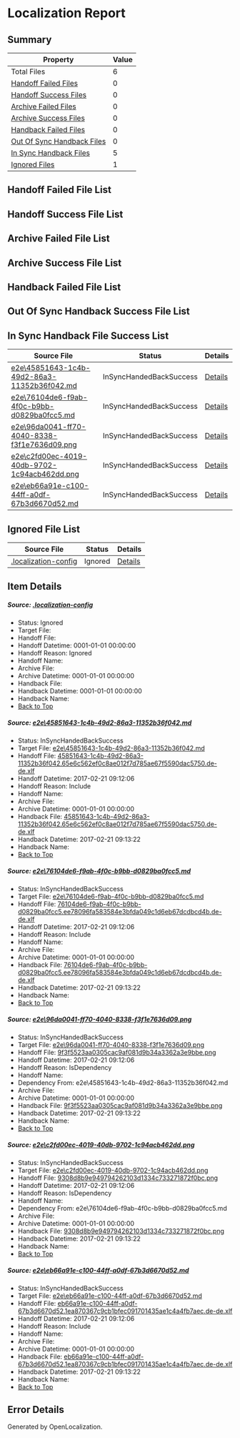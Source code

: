 # <a name='report-top'></a> Localization Report

## Summary
 Property | Value 
 -------- | ----- 
 Total Files | 6
[ Handoff Failed Files ](#handoff-failed-list)| 0
[ Handoff Success Files ](#handoff-success-list)| 0
[ Archive Failed Files ](#archive-failed-list)| 0
[ Archive Success Files ](#archive-success-list)| 0
[ Handback Failed Files ](#handback-failed-list)| 0
[ Out Of Sync Handback Files ](#outofsync-handback-success-list)| 0
[ In Sync Handback Files ](#insync-handback-success-list)| 5
[ Ignored Files ](#ignored-list)| 1

## <a name='handoff-failed-list'></a> Handoff Failed File List

## <a name='handoff-success-list'></a> Handoff Success File List

## <a name='archive-failed-list'></a> Archive Failed File List

## <a name='archive-success-list'></a> Archive Success File List

## <a name='handback-failed-list'></a> Handback Failed File List

## <a name='outofsync-handback-success-list'></a> Out Of Sync Handback Success File List

## <a name='insync-handback-success-list'></a> In Sync Handback File Success List
 Source File | Status | Details 
 ----------- | ------ | ------- 
 [e2e\45851643-1c4b-49d2-86a3-11352b36f042.md](https://github.com/OpenLocalizationTestOrg/ol-test4/blob/dcb31017f5c8766a2364a571ce91050b518fc4ea/e2e/45851643-1c4b-49d2-86a3-11352b36f042.md) | InSyncHandedBackSuccess | [Details](#e7d5ac17c78046a9bc894ffdb5b28433fa762b051)
 [e2e\76104de6-f9ab-4f0c-b9bb-d0829ba0fcc5.md](https://github.com/OpenLocalizationTestOrg/ol-test4/blob/dcb31017f5c8766a2364a571ce91050b518fc4ea/e2e/76104de6-f9ab-4f0c-b9bb-d0829ba0fcc5.md) | InSyncHandedBackSuccess | [Details](#f8b903d5e4b16dc9815d016fefce6fe97000fd4a2)
 [e2e\96da0041-ff70-4040-8338-f3f1e7636d09.png](https://github.com/OpenLocalizationTestOrg/ol-test4/blob/dcb31017f5c8766a2364a571ce91050b518fc4ea/e2e/96da0041-ff70-4040-8338-f3f1e7636d09.png) | InSyncHandedBackSuccess | [Details](#9f3f5523aa0305cac9af081d9b34a3362a3e9bbe3)
 [e2e\c2fd00ec-4019-40db-9702-1c94acb462dd.png](https://github.com/OpenLocalizationTestOrg/ol-test4/blob/dcb31017f5c8766a2364a571ce91050b518fc4ea/e2e/c2fd00ec-4019-40db-9702-1c94acb462dd.png) | InSyncHandedBackSuccess | [Details](#9308d8b9e949794262103d1334c733271872f0bc4)
 [e2e\eb66a91e-c100-44ff-a0df-67b3d6670d52.md](https://github.com/OpenLocalizationTestOrg/ol-test4/blob/dcb31017f5c8766a2364a571ce91050b518fc4ea/e2e/eb66a91e-c100-44ff-a0df-67b3d6670d52.md) | InSyncHandedBackSuccess | [Details](#817c63c616c6f9b97172f1ee449d8dcd6708a06f5)

## <a name='ignored-list'></a> Ignored File List
 Source File | Status | Details 
 ----------- | ------ | ------- 
 [.localization-config](https://github.com/OpenLocalizationTestOrg/ol-test4/blob/dcb31017f5c8766a2364a571ce91050b518fc4ea/.localization-config) | Ignored | [Details](#cb0632cf59c1387fc1742bfb9fa3c47f87e2e5c90)

## Item Details
##### <a name='cb0632cf59c1387fc1742bfb9fa3c47f87e2e5c90'></a> Source: [.localization-config](https://github.com/OpenLocalizationTestOrg/ol-test4/blob/dcb31017f5c8766a2364a571ce91050b518fc4ea/.localization-config)
* Status: Ignored
* Target File: 
* Handoff File: 
* Handoff Datetime: 0001-01-01 00:00:00
* Handoff Reason: Ignored
* Handoff Name: 
* Archive File: 
* Archive Datetime: 0001-01-01 00:00:00
* Handback File: 
* Handback Datetime: 0001-01-01 00:00:00
* Handback Name: 
* [Back to Top](#report-top)

##### <a name='e7d5ac17c78046a9bc894ffdb5b28433fa762b051'></a> Source: [e2e\45851643-1c4b-49d2-86a3-11352b36f042.md](https://github.com/OpenLocalizationTestOrg/ol-test4/blob/dcb31017f5c8766a2364a571ce91050b518fc4ea/e2e/45851643-1c4b-49d2-86a3-11352b36f042.md)
* Status: InSyncHandedBackSuccess
* Target File: [e2e\45851643-1c4b-49d2-86a3-11352b36f042.md](https://github.com/OpenLocalizationTestOrg/ol-test4-dede/blob/26a16542cac12ec9bce9268a2188f97e57496e92/e2e/45851643-1c4b-49d2-86a3-11352b36f042.md)
* Handoff File: [45851643-1c4b-49d2-86a3-11352b36f042.65e6c562ef0c8ae012f7d785ae67f5590dac5750.de-de.xlf](https://github.com/OpenLocalizationTestOrg/ol-test4-handoff/blob/388e5b21878828e63d6e8fb53b45fc7cd6cde3d1/ol-handoff/OpenLocalizationTestOrg/ol-test4-dede/xinjiang/ht/45851643-1c4b-49d2-86a3-11352b36f042.65e6c562ef0c8ae012f7d785ae67f5590dac5750.de-de.xlf)
* Handoff Datetime: 2017-02-21 09:12:06
* Handoff Reason: Include
* Handoff Name: 
* Archive File: 
* Archive Datetime: 0001-01-01 00:00:00
* Handback File: [45851643-1c4b-49d2-86a3-11352b36f042.65e6c562ef0c8ae012f7d785ae67f5590dac5750.de-de.xlf](https://github.com/OpenLocalizationTestOrg/ol-test4-handback/blob/6885ff2eaff50c62c4dbd5d3a6d959da5088b36c/ol-handback/OpenLocalizationTestOrg/ol-test4-dede/xinjiang/ht/45851643-1c4b-49d2-86a3-11352b36f042.65e6c562ef0c8ae012f7d785ae67f5590dac5750.de-de.xlf)
* Handback Datetime: 2017-02-21 09:13:22
* Handback Name: 
* [Back to Top](#report-top)

##### <a name='f8b903d5e4b16dc9815d016fefce6fe97000fd4a2'></a> Source: [e2e\76104de6-f9ab-4f0c-b9bb-d0829ba0fcc5.md](https://github.com/OpenLocalizationTestOrg/ol-test4/blob/dcb31017f5c8766a2364a571ce91050b518fc4ea/e2e/76104de6-f9ab-4f0c-b9bb-d0829ba0fcc5.md)
* Status: InSyncHandedBackSuccess
* Target File: [e2e\76104de6-f9ab-4f0c-b9bb-d0829ba0fcc5.md](https://github.com/OpenLocalizationTestOrg/ol-test4-dede/blob/26a16542cac12ec9bce9268a2188f97e57496e92/e2e/76104de6-f9ab-4f0c-b9bb-d0829ba0fcc5.md)
* Handoff File: [76104de6-f9ab-4f0c-b9bb-d0829ba0fcc5.ee78096fa583584e3bfda049c1d6eb67dcdbcd4b.de-de.xlf](https://github.com/OpenLocalizationTestOrg/ol-test4-handoff/blob/388e5b21878828e63d6e8fb53b45fc7cd6cde3d1/ol-handoff/OpenLocalizationTestOrg/ol-test4-dede/xinjiang/ht/76104de6-f9ab-4f0c-b9bb-d0829ba0fcc5.ee78096fa583584e3bfda049c1d6eb67dcdbcd4b.de-de.xlf)
* Handoff Datetime: 2017-02-21 09:12:06
* Handoff Reason: Include
* Handoff Name: 
* Archive File: 
* Archive Datetime: 0001-01-01 00:00:00
* Handback File: [76104de6-f9ab-4f0c-b9bb-d0829ba0fcc5.ee78096fa583584e3bfda049c1d6eb67dcdbcd4b.de-de.xlf](https://github.com/OpenLocalizationTestOrg/ol-test4-handback/blob/6885ff2eaff50c62c4dbd5d3a6d959da5088b36c/ol-handback/OpenLocalizationTestOrg/ol-test4-dede/xinjiang/ht/76104de6-f9ab-4f0c-b9bb-d0829ba0fcc5.ee78096fa583584e3bfda049c1d6eb67dcdbcd4b.de-de.xlf)
* Handback Datetime: 2017-02-21 09:13:22
* Handback Name: 
* [Back to Top](#report-top)

##### <a name='9f3f5523aa0305cac9af081d9b34a3362a3e9bbe3'></a> Source: [e2e\96da0041-ff70-4040-8338-f3f1e7636d09.png](https://github.com/OpenLocalizationTestOrg/ol-test4/blob/dcb31017f5c8766a2364a571ce91050b518fc4ea/e2e/96da0041-ff70-4040-8338-f3f1e7636d09.png)
* Status: InSyncHandedBackSuccess
* Target File: [e2e\96da0041-ff70-4040-8338-f3f1e7636d09.png](https://github.com/OpenLocalizationTestOrg/ol-test4-dede/blob/26a16542cac12ec9bce9268a2188f97e57496e92/e2e/96da0041-ff70-4040-8338-f3f1e7636d09.png)
* Handoff File: [9f3f5523aa0305cac9af081d9b34a3362a3e9bbe.png](https://github.com/OpenLocalizationTestOrg/ol-test4-handoff/blob/388e5b21878828e63d6e8fb53b45fc7cd6cde3d1/ol-handoff/OpenLocalizationTestOrg/ol-test4-dede/xinjiang/ht/9f3f5523aa0305cac9af081d9b34a3362a3e9bbe.png)
* Handoff Datetime: 2017-02-21 09:12:06
* Handoff Reason: IsDependency
* Handoff Name: 
* Dependency From: e2e\45851643-1c4b-49d2-86a3-11352b36f042.md
* Archive File: 
* Archive Datetime: 0001-01-01 00:00:00
* Handback File: [9f3f5523aa0305cac9af081d9b34a3362a3e9bbe.png](https://github.com/OpenLocalizationTestOrg/ol-test4-handback/blob/6885ff2eaff50c62c4dbd5d3a6d959da5088b36c/ol-handback/OpenLocalizationTestOrg/ol-test4-dede/xinjiang/ht/9f3f5523aa0305cac9af081d9b34a3362a3e9bbe.png)
* Handback Datetime: 2017-02-21 09:13:22
* Handback Name: 
* [Back to Top](#report-top)

##### <a name='9308d8b9e949794262103d1334c733271872f0bc4'></a> Source: [e2e\c2fd00ec-4019-40db-9702-1c94acb462dd.png](https://github.com/OpenLocalizationTestOrg/ol-test4/blob/dcb31017f5c8766a2364a571ce91050b518fc4ea/e2e/c2fd00ec-4019-40db-9702-1c94acb462dd.png)
* Status: InSyncHandedBackSuccess
* Target File: [e2e\c2fd00ec-4019-40db-9702-1c94acb462dd.png](https://github.com/OpenLocalizationTestOrg/ol-test4-dede/blob/26a16542cac12ec9bce9268a2188f97e57496e92/e2e/c2fd00ec-4019-40db-9702-1c94acb462dd.png)
* Handoff File: [9308d8b9e949794262103d1334c733271872f0bc.png](https://github.com/OpenLocalizationTestOrg/ol-test4-handoff/blob/388e5b21878828e63d6e8fb53b45fc7cd6cde3d1/ol-handoff/OpenLocalizationTestOrg/ol-test4-dede/xinjiang/ht/9308d8b9e949794262103d1334c733271872f0bc.png)
* Handoff Datetime: 2017-02-21 09:12:06
* Handoff Reason: IsDependency
* Handoff Name: 
* Dependency From: e2e\76104de6-f9ab-4f0c-b9bb-d0829ba0fcc5.md
* Archive File: 
* Archive Datetime: 0001-01-01 00:00:00
* Handback File: [9308d8b9e949794262103d1334c733271872f0bc.png](https://github.com/OpenLocalizationTestOrg/ol-test4-handback/blob/6885ff2eaff50c62c4dbd5d3a6d959da5088b36c/ol-handback/OpenLocalizationTestOrg/ol-test4-dede/xinjiang/ht/9308d8b9e949794262103d1334c733271872f0bc.png)
* Handback Datetime: 2017-02-21 09:13:22
* Handback Name: 
* [Back to Top](#report-top)

##### <a name='817c63c616c6f9b97172f1ee449d8dcd6708a06f5'></a> Source: [e2e\eb66a91e-c100-44ff-a0df-67b3d6670d52.md](https://github.com/OpenLocalizationTestOrg/ol-test4/blob/dcb31017f5c8766a2364a571ce91050b518fc4ea/e2e/eb66a91e-c100-44ff-a0df-67b3d6670d52.md)
* Status: InSyncHandedBackSuccess
* Target File: [e2e\eb66a91e-c100-44ff-a0df-67b3d6670d52.md](https://github.com/OpenLocalizationTestOrg/ol-test4-dede/blob/26a16542cac12ec9bce9268a2188f97e57496e92/e2e/eb66a91e-c100-44ff-a0df-67b3d6670d52.md)
* Handoff File: [eb66a91e-c100-44ff-a0df-67b3d6670d52.1ea870367c9cb1bfec091701435ae1c4a4fb7aec.de-de.xlf](https://github.com/OpenLocalizationTestOrg/ol-test4-handoff/blob/388e5b21878828e63d6e8fb53b45fc7cd6cde3d1/ol-handoff/OpenLocalizationTestOrg/ol-test4-dede/xinjiang/ht/eb66a91e-c100-44ff-a0df-67b3d6670d52.1ea870367c9cb1bfec091701435ae1c4a4fb7aec.de-de.xlf)
* Handoff Datetime: 2017-02-21 09:12:06
* Handoff Reason: Include
* Handoff Name: 
* Archive File: 
* Archive Datetime: 0001-01-01 00:00:00
* Handback File: [eb66a91e-c100-44ff-a0df-67b3d6670d52.1ea870367c9cb1bfec091701435ae1c4a4fb7aec.de-de.xlf](https://github.com/OpenLocalizationTestOrg/ol-test4-handback/blob/6885ff2eaff50c62c4dbd5d3a6d959da5088b36c/ol-handback/OpenLocalizationTestOrg/ol-test4-dede/xinjiang/ht/eb66a91e-c100-44ff-a0df-67b3d6670d52.1ea870367c9cb1bfec091701435ae1c4a4fb7aec.de-de.xlf)
* Handback Datetime: 2017-02-21 09:13:22
* Handback Name: 
* [Back to Top](#report-top)


## Error Details

Generated by OpenLocalization.
